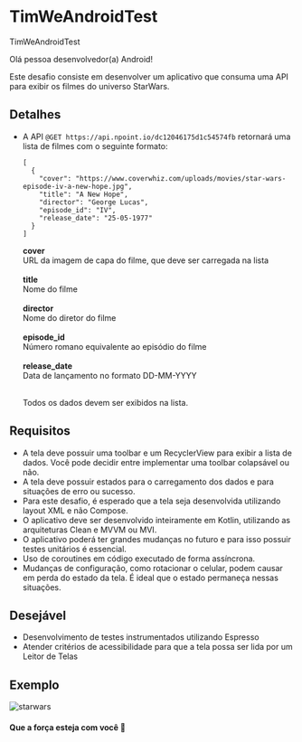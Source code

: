 # TimWeAndroidTest
TimWeAndroidTest


Olá pessoa desenvolvedor(a) Android!

Este desafio consiste em desenvolver um aplicativo que consuma uma API para exibir os filmes do universo StarWars.

## Detalhes 
- A API ```@GET https://api.npoint.io/dc12046175d1c54574fb``` retornará uma lista de filmes com o seguinte formato:

    ```
    [
      {
        "cover": "https://www.coverwhiz.com/uploads/movies/star-wars-episode-iv-a-new-hope.jpg",
        "title": "A New Hope",
        "director": "George Lucas",
        "episode_id": "IV",
        "release_date": "25-05-1977"
      }
  ]
  ```
  
  
  **cover** <br>URL da imagem de capa do filme, que deve ser carregada na lista<br><br>
  **title** <br>Nome do filme<br><br>
  **director** <br>Nome do diretor do filme<br><br>
  **episode_id** <br>Número romano equivalente ao episódio do filme<br><br>
  **release_date** <br>Data de lançamento no formato DD-MM-YYYY<br><br>
  
  Todos os dados devem ser exibidos na lista.
  

## Requisitos 

- A tela deve possuir uma toolbar e um RecyclerView para exibir a lista de dados. Você pode decidir entre implementar uma toolbar colapsável ou não.
- A tela deve possuir estados para o carregamento dos dados e para situações de erro ou sucesso.
- Para este desafio, é esperado que a tela seja desenvolvida utilizando layout XML e não Compose.
- O aplicativo deve ser desenvolvido inteiramente em Kotlin, utilizando as arquiteturas Clean e MVVM ou MVI.
- O aplicativo poderá ter grandes mudanças no futuro e para isso possuir testes unitários é essencial.
- Uso de coroutines em código executado de forma assíncrona.
- Mudanças de configuração, como rotacionar o celular, podem causar em perda do estado da tela. É ideal que o estado permaneça nessas situações.

## Desejável 

- Desenvolvimento de testes instrumentados utilizando Espresso
- Atender critérios de acessibilidade para que a tela possa ser lida por um Leitor de Telas

## Exemplo 
![starwars](https://user-images.githubusercontent.com/11378932/192324338-17f6385b-cd0e-487c-94d1-253e2d1ad2d6.gif)





#### Que a força esteja com você 🚀

